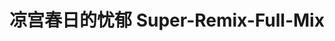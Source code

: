 ---
logo: images/music/凉宫春日的忧郁SuperRemixFullMix.jpg
title: 凉宫春日的忧郁 Super-Remix-Full-Mix
subTitle: 凉宫春日系列的名曲混音，由Lantis于2009年8月26日发售

category: 音乐

hasResource: true
downloadList:
  - intro: flac+jpg
    size: 364MB
    link: 
  - intro: 云盘 提取码:d86g
    size: 364MB
    link: https://pan.baidu.com/s/1j4cBpnGUaZVot3TMEc6YtA

downloadContent: |
  凉宫春日系列的名曲混音，由Lantis于2009年8月26日发售。<br>
  收录曲：<br>
  1．冒険でしょでしょ? -out of burrn electro Remix-<br>
  Original lyricist：畑 亜貴　Original composer：冨田暁子　Remixer：柘植敏道<br>
  2．パラレルDays -Magical Mystery Days Remix-<br>
  Original lyricist：畑 亜貴　Original composer：藤田淳平　Remixer：藤田xxyoshixx宜久<br>
  3．雪、無音、窓辺にて。 -jazz massive in tyo mix-<br>
  Original lyricist：畑 亜貴　Original composer：田代智一　Remixer：ぺーじゅん<br>
  4．見つけてHappy Life -Sweet extreme&blue valve mix-<br>
  Original lyricist：畑 亜貴　Original composer：橋本由香利　Remixer：Yasushi.K<br>
  5．God knows... -G.PELLEGRINO MIX-<br>
  Original lyricist：畑 亜貴　Original composer：神前 暁　Remixer：中西亮輔<br>
  6．恋のミクル伝説 -恋のミクル伝説ミンミンMIX-<br>
  Original lyricist：山本 寛　Original composer：神前 暁　Remixer：P-kawai<br>
  7．まっがーれ↓スペクタクル -technoid goes to hollywood mix-<br>
  Original lyricist：畑 亜貴　Original composer：金井江右　Remixer：石川智久（TECHNOBOYS PULCRAFT GREEN-FUND）<br>
  8．倦怠ライフ・リターンズ！ -サウンド的には倦怠感NOTHING MIX-<br>
  Original lyricist：畑 亜貴　Original composer：菊谷知樹　Remixer：saishin<br>
  9．最強パレパレード -The Anatomy of Melancholy REMIX-<br>
  Original lyricist：畑 亜貴　Original composer：田代智一　Remixer：TSUKASA<br>
  10．ハレ晴レユカイ -Anthemic Trance REMIX-<br>
  Original lyricist：畑 亜貴　Original composer：田代智一　Remixer：Motoki Sekino<br><br>
  版权属于:VCB-Studio<br>
  文件地址:https://vcb-s.com/archives/11328
---